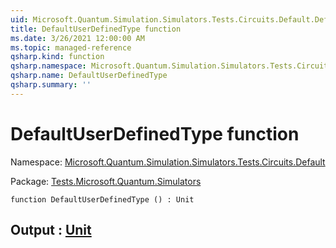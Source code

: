 ```yaml
---
uid: Microsoft.Quantum.Simulation.Simulators.Tests.Circuits.Default.DefaultUserDefinedType
title: DefaultUserDefinedType function
ms.date: 3/26/2021 12:00:00 AM
ms.topic: managed-reference
qsharp.kind: function
qsharp.namespace: Microsoft.Quantum.Simulation.Simulators.Tests.Circuits.Default
qsharp.name: DefaultUserDefinedType
qsharp.summary: ''
---
```


# DefaultUserDefinedType function

Namespace: [Microsoft.Quantum.Simulation.Simulators.Tests.Circuits.Default](xref:Microsoft.Quantum.Simulation.Simulators.Tests.Circuits.Default)

Package: [Tests.Microsoft.Quantum.Simulators](https://nuget.org/packages/Tests.Microsoft.Quantum.Simulators)




```qsharp
function DefaultUserDefinedType () : Unit
```


## Output : [Unit](xref:microsoft.quantum.lang-ref.unit)

